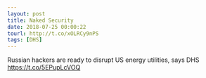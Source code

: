 ```yaml
---
layout: post
title: Naked Security
date: 2018-07-25 00:00:22
tourl: http://t.co/xOLRCy9nPS
tags: [DHS]
---
```

Russian hackers are ready to disrupt US energy utilities, says DHS https://t.co/5EPupLcVOQ